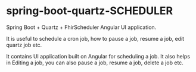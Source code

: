 # spring-boot-quartz-SCHEDULER
Spring Boot + Quartz + FhirScheduler Angular UI application. 

It is useful  to schedule a cron job, how to pause a job, resume a job, edit quartz job etc. 

It contains UI application built on Angular for scheduling a job.
It also helps in Editing a job, you can also pause a job, resume a job, delete a job etc.

